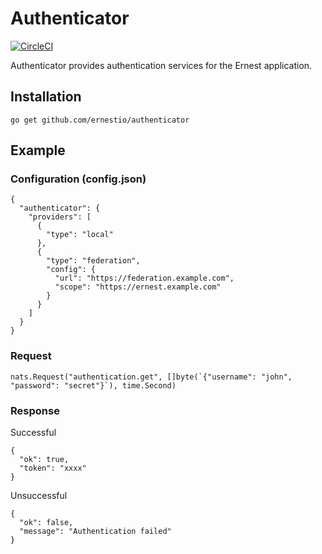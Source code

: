 # Authenticator

[![CircleCI](https://circleci.com/gh/ernestio/authenticator.svg?style=shield)](https://circleci.com/gh/ernestio/authenticator)

Authenticator provides authentication services for the Ernest application.

## Installation

```
go get github.com/ernestio/authenticator
```

## Example

### Configuration (config.json)

```
{
  "authenticator": {
    "providers": [
      {
        "type": "local"
      },
      {
        "type": "federation",
        "config": {
          "url": "https://federation.example.com",
          "scope": "https://ernest.example.com"
        }
      }
    ]
  }
}
```

### Request

```
nats.Request("authentication.get", []byte(`{"username": "john", "password": "secret"}`), time.Second)
```

### Response

Successful
```
{
  "ok": true,
  "token": "xxxx"
}
```

Unsuccessful
```
{
  "ok": false,
  "message": "Authentication failed"
}
```
